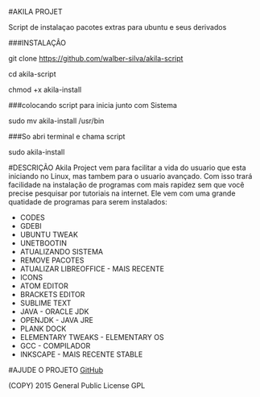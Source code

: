 #AKILA PROJET

Script de instalaçao pacotes extras para ubuntu e seus derivados 

###INSTALAÇÂO

git clone https://github.com/walber-silva/akila-script

cd akila-script

chmod +x akila-install

###colocando script para inicia junto com Sistema

sudo mv akila-install /usr/bin

###So abri terminal e chama script

sudo akila-install

#DESCRIÇÃO
Akila Project vem para facilitar a vida do usuario que esta iniciando no Linux, mas tambem para o usuario avançado. Com isso trará facilidade na instalação de programas com mais rapidez sem que você precise pesquisar por tutoriais na internet. Ele vem com uma grande quatidade de programas para serem instalados:

- CODES
- GDEBI
- UBUNTU TWEAK
- UNETBOOTIN
- ATUALIZANDO SISTEMA
- REMOVE PACOTES
- ATUALIZAR LIBREOFFICE - MAIS RECENTE
- ICONS
- ATOM EDITOR
- BRACKETS EDITOR
- SUBLIME TEXT
- JAVA - ORACLE JDK
- OPENJDK - JAVA JRE
- PLANK DOCK
- ELEMENTARY TWEAKS - ELEMENTARY OS
- GCC - COMPILADOR
- INKSCAPE - MAIS RECENTE STABLE

#AJUDE O PROJETO
[GitHub](https://github.com/walber-silva/akila-script)

(COPY) 2015 General Public License GPL
